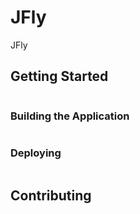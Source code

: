 # JFly

JFly

## Getting Started

```

```

### Building the Application


```

```


### Deploying


```

```



## Contributing

